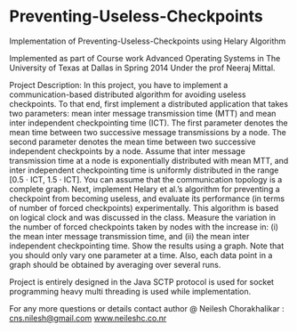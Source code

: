 Preventing-Useless-Checkpoints
==============================

Implementation of Preventing-Useless-Checkpoints using Helary  Algorithm

Implemented as part of Course work Advanced Operating Systems in The University of Texas at Dallas in Spring 2014
Under the prof Neeraj Mittal.

Project Description:
In this project, you have to implement a communication-based distributed algorithm for avoiding
useless checkpoints.
To that end, first implement a distributed application that takes two parameters: mean inter
message transmission time (MTT) and mean inter independent checkpointing time (ICT). The first
parameter denotes the mean time between two successive message transmissions by a node. The second
parameter denotes the mean time between two successive independent checkpoints by a node. Assume
that inter message transmission time at a node is exponentially distributed with mean MTT, and inter
independent checkpointing time is uniformly distributed in the range [0.5 · ICT, 1.5 · ICT]. You can
assume that the communication topology is a complete graph.
Next, implement Helary et al.’s algorithm for preventing a checkpoint from becoming useless, and
evaluate its performance (in terms of number of forced checkpoints) experimentally. This algorithm is
based on logical clock and was discussed in the class.
Measure the variation in the number of forced checkpoints taken by nodes with the increase in:
(i) the mean inter message transmission time, and (ii) the mean inter independent checkpointing time.
Show the results using a graph. Note that you should only vary one parameter at a time. Also, each
data point in a graph should be obtained by averaging over several runs.


Project is entirely designed in the Java
SCTP protocol is used for socket programming
heavy multi threading is used while implementation.

For any more questions or details contact author @ 
Neilesh Chorakhalikar : cns.nilesh@gmail.com
www.neileshc.co.nr
